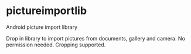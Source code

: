 # pictureimportlib
Android picture import library

Drop in library to import pictures from documents, gallery and camera. No permission needed. Cropping supported.
